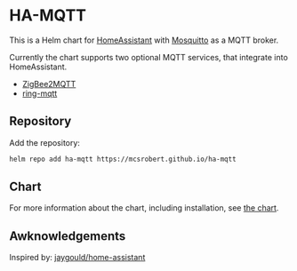 # HA-MQTT

This is a Helm chart for [HomeAssistant](https://www.home-assistant.io/) with [Mosquitto](https://mosquitto.org/) as a MQTT broker.

Currently the chart supports two optional MQTT services, that integrate into HomeAssistant.

- [ZigBee2MQTT](https://www.zigbee2mqtt.io/)
- [ring-mqtt](https://github.com/tsightler/ring-mqtt)

## Repository

Add the repository:

```bash
helm repo add ha-mqtt https://mcsrobert.github.io/ha-mqtt
```

## Chart

For more information about the chart, including installation, see [the chart](./charts/ha-mqtt/README.md).


## Awknowledgements

Inspired by: [jaygould/home-assistant](https://github.com/jaygould/home-assistant)
